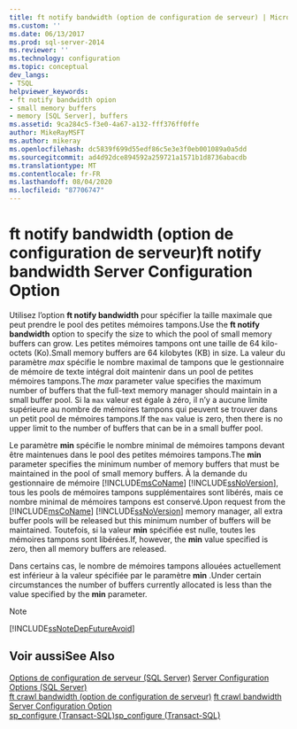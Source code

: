 ```yaml
---
title: ft notify bandwidth (option de configuration de serveur) | Microsoft Docs
ms.custom: ''
ms.date: 06/13/2017
ms.prod: sql-server-2014
ms.reviewer: ''
ms.technology: configuration
ms.topic: conceptual
dev_langs:
- TSQL
helpviewer_keywords:
- ft notify bandwidth opion
- small memory buffers
- memory [SQL Server], buffers
ms.assetid: 9ca284c5-f3e0-4a67-a132-fff376ff0ffe
author: MikeRayMSFT
ms.author: mikeray
ms.openlocfilehash: dc5839f699d55edf86c5e3e3f0eb001089a0a5dd
ms.sourcegitcommit: ad4d92dce894592a259721a1571b1d8736abacdb
ms.translationtype: MT
ms.contentlocale: fr-FR
ms.lasthandoff: 08/04/2020
ms.locfileid: "87706747"
---
```

# <a name="ft-notify-bandwidth-server-configuration-option"></a><span data-ttu-id="9ba34-102">ft notify bandwidth (option de configuration de serveur)</span><span class="sxs-lookup"><span data-stu-id="9ba34-102">ft notify bandwidth Server Configuration Option</span></span>
  <span data-ttu-id="9ba34-103">Utilisez l’option **ft notify bandwidth** pour spécifier la taille maximale que peut prendre le pool des petites mémoires tampons.</span><span class="sxs-lookup"><span data-stu-id="9ba34-103">Use the **ft notify bandwidth** option to specify the size to which the pool of small memory buffers can grow.</span></span> <span data-ttu-id="9ba34-104">Les petites mémoires tampons ont une taille de 64 kilo-octets (Ko).</span><span class="sxs-lookup"><span data-stu-id="9ba34-104">Small memory buffers are 64 kilobytes (KB) in size.</span></span> <span data-ttu-id="9ba34-105">La valeur du paramètre *max* spécifie le nombre maximal de tampons que le gestionnaire de mémoire de texte intégral doit maintenir dans un pool de petites mémoires tampons.</span><span class="sxs-lookup"><span data-stu-id="9ba34-105">The *max* parameter value specifies the maximum number of buffers that the full-text memory manager should maintain in a small buffer pool.</span></span> <span data-ttu-id="9ba34-106">Si la `max` valeur est égale à zéro, il n’y a aucune limite supérieure au nombre de mémoires tampons qui peuvent se trouver dans un petit pool de mémoires tampons.</span><span class="sxs-lookup"><span data-stu-id="9ba34-106">If the `max` value is zero, then there is no upper limit to the number of buffers that can be in a small buffer pool.</span></span>  
  
 <span data-ttu-id="9ba34-107">Le paramètre **min** spécifie le nombre minimal de mémoires tampons devant être maintenues dans le pool des petites mémoires tampons.</span><span class="sxs-lookup"><span data-stu-id="9ba34-107">The **min** parameter specifies the minimum number of memory buffers that must be maintained in the pool of small memory buffers.</span></span> <span data-ttu-id="9ba34-108">À la demande du gestionnaire de mémoire [!INCLUDE[msCoName](../../includes/msconame-md.md)] [!INCLUDE[ssNoVersion](../../includes/ssnoversion-md.md)], tous les pools de mémoires tampons supplémentaires sont libérés, mais ce nombre minimal de mémoires tampons est conservé.</span><span class="sxs-lookup"><span data-stu-id="9ba34-108">Upon request from the [!INCLUDE[msCoName](../../includes/msconame-md.md)] [!INCLUDE[ssNoVersion](../../includes/ssnoversion-md.md)] memory manager, all extra buffer pools will be released but this minimum number of buffers will be maintained.</span></span> <span data-ttu-id="9ba34-109">Toutefois, si la valeur **min** spécifiée est nulle, toutes les mémoires tampons sont libérées.</span><span class="sxs-lookup"><span data-stu-id="9ba34-109">If, however, the **min** value specified is zero, then all memory buffers are released.</span></span>  
  
 <span data-ttu-id="9ba34-110">Dans certains cas, le nombre de mémoires tampons allouées actuellement est inférieur à la valeur spécifiée par le paramètre **min** .</span><span class="sxs-lookup"><span data-stu-id="9ba34-110">Under certain circumstances the number of buffers currently allocated is less than the value specified by the **min** parameter.</span></span>  
  
> [!NOTE]  
>  [!INCLUDE[ssNoteDepFutureAvoid](../../includes/ssnotedepfutureavoid-md.md)]  
  
## <a name="see-also"></a><span data-ttu-id="9ba34-111">Voir aussi</span><span class="sxs-lookup"><span data-stu-id="9ba34-111">See Also</span></span>  
 <span data-ttu-id="9ba34-112">[Options de configuration de serveur &#40;SQL Server&#41;](server-configuration-options-sql-server.md) </span><span class="sxs-lookup"><span data-stu-id="9ba34-112">[Server Configuration Options &#40;SQL Server&#41;](server-configuration-options-sql-server.md) </span></span>  
 <span data-ttu-id="9ba34-113">[ft crawl bandwidth (option de configuration de serveur)](ft-crawl-bandwidth-server-configuration-option.md) </span><span class="sxs-lookup"><span data-stu-id="9ba34-113">[ft crawl bandwidth Server Configuration Option](ft-crawl-bandwidth-server-configuration-option.md) </span></span>  
 [<span data-ttu-id="9ba34-114">sp_configure &#40;Transact-SQL&#41;</span><span class="sxs-lookup"><span data-stu-id="9ba34-114">sp_configure &#40;Transact-SQL&#41;</span></span>](/sql/relational-databases/system-stored-procedures/sp-configure-transact-sql)  
  
  
